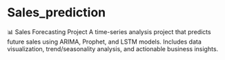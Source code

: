 # Sales_prediction
📊 Sales Forecasting Project A time-series analysis project that predicts future sales using ARIMA, Prophet, and LSTM models. Includes data visualization, trend/seasonality analysis, and actionable business insights.
